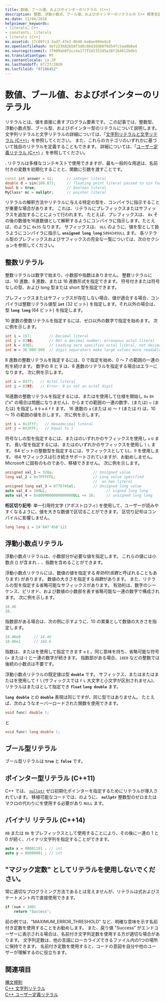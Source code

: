 ```yaml
---
title: 数値、ブール値、およびポインターのリテラル (C++)
description: 整数、浮動小数点、ブール値、およびポインターのリテラルの C++ 標準言語形式。
ms.date: 11/04/2016
helpviewer_keywords:
- literals, C++
- constants, literals
- literals [C++]
ms.assetid: 17c09fc3-3ad7-47e2-8b48-ba8ae994edc8
ms.openlocfilehash: def223682b58f3d0c8bd3dd88f6d54fc5aa8b8a4
ms.sourcegitcommit: 1f009ab0f2cc4a177f2d1353d5a38f164612bdb1
ms.translationtype: MT
ms.contentlocale: ja-JP
ms.lasthandoff: 07/27/2020
ms.locfileid: "87186452"
---
```

# <a name="numeric-boolean-and-pointer-literals"></a>数値、ブール値、およびポインターのリテラル

リテラルとは、値を直接に表すプログラム要素です。 この記事では、整数型、浮動小数点型、ブール型、およびポインター型のリテラルについて説明します。 文字列リテラルと文字リテラルの詳細については、「[文字列リテラルと文字リテラル (C++)](../cpp/string-and-character-literals-cpp.md)」を参照してください。 また、これらのカテゴリのいずれかに基づいて独自のリテラルを定義することもできます。 詳細については、「[ユーザー定義リテラル (C++)](../cpp/user-defined-literals-cpp.md) 」を参照してください。

. リテラルは多様なコンテキストで使用できますが、最も一般的な用途は、名前付きの変数を初期化することと、関数に引数を渡すことです。

```cpp
const int answer = 42;      // integer literal
double d = sin(108.87);     // floating point literal passed to sin function
bool b = true;              // boolean literal
MyClass* mc = nullptr;      // pointer literal
```

リテラルの解釈方法やリテラルに与える特定の型を、コンパイラに指示することが重要な場合があります。 これは、リテラルにプレフィックスまたはサフィックスを追加することによって行われます。 たとえば、プレフィックスは、 `0x` その後の数値を16進数値として解釈するようにコンパイラに指示します。たとえば、のように `0x35` なります。 サフィックスは、 `ULL` のように、値を型として扱うようにコンパイラに指示し **`unsigned long long`** `5894345ULL` ます。 各リテラル型のプレフィックスおよびサフィックスの完全な一覧については、次のセクションを参照してください。

## <a name="integer-literals"></a>整数リテラル

整数リテラルは数字で始まり、小数部や指数はありません。 整数リテラルには、10 進数、8 進数、または 16 進数形式を指定できます。 符号付きまたは符号なしの型、および long 型または short 型を指定できます。

プレフィックスまたはサフィックスが存在しない場合、値が適合する場合、コンパイラは整数リテラル値型 **`int`** (32 ビット) を指定します。それ以外の場合は、型 **`long long`** (64 ビット) を指定します。

10 進数の整数リテラルを指定するには、ゼロ以外の数字で指定を始めます。 次に例を示します。

```cpp
int i = 157;        // Decimal literal
int j = 0198;       // Not a decimal number; erroneous octal literal
int k = 0365;       // Leading zero specifies octal literal, not decimal
int m = 36'000'000  // digit separators make large values more readable
```

8 進数の整数リテラルを指定するには、0 で指定を始め、0 ～ 7 の範囲の一連の桁を続けます。 数字の 8 と 9 は、8 進数のリテラルを指定する場合はエラーになります。 次に例を示します。

```cpp
int i = 0377;   // Octal literal
int j = 0397;   // Error: 9 is not an octal digit
```

16進数の整数リテラルを指定するには、またはを使用して仕様を開始し `0x` `0X` ("x" の場合は問題になりません)、からまでの範囲の一連の数字、(または) ~ (または) を指定し `0` `9` `a` `A` `f` `F` ます。 16 進数の `a` (または `A`) ～ `f` (または `F`) は、10 ～ 15 の範囲の値を示します。 次に例を示します。

```cpp
int i = 0x3fff;   // Hexadecimal literal
int j = 0X3FFF;   // Equal to i
```

符号なしの型を指定するには、またはのいずれかのサフィックスを使用し `u` `U` ます。 長い型を指定するには、またはのいずれかのサフィックスを使用し `l` `L` ます。 64 ビットの整数型を指定するには、サフィックスとして LL、ll を使用します。 I64 サフィックスは引き続きサポートされていますが、お勧めしません。 Microsoft に固有のものであり、移植できません。 次に例を示します。

```cpp
unsigned val_1 = 328u;                  // Unsigned value
long val_2 = 0x7FFFFFL;                 // Long value specified
                                        //  as hex literal
unsigned long val_3 = 0776745ul;        // Unsigned long value
auto val_4 = 108LL;                           // signed long long
auto val_4 = 0x8000000000000000ULL << 16;     // unsigned long long
```

**桁区切り記号**: 単一引用符文字 (アポストロフィ) を使用して、ユーザーが読みやすくなるように、値を大きな数値で区切ることができます。 区切り記号はコンパイルに影響しません。

```cpp
long long i = 24'847'458'121
```

## <a name="floating-point-literals"></a>浮動小数点リテラル

浮動小数点リテラルは、小数部分が必要な値を指定します。 これらの値には小数点 () が含まれ **`.`** 、指数を含めることができます。

浮動小数点リテラルには、数値の値を指定する*有効桁*(*仮数*と呼ばれることもあります) があります。 数値の大きさを指定する*指数*があります。 また、リテラルの型を指定する省略可能なサフィックスがあります。 有効桁は、数字のシーケンス、ピリオド、および数値の小数部を表す省略可能な一連の数字で構成されます。 次に例を示します。

```cpp
18.46
38.
```

指数部がある場合は、次の例に示すように、10 の累乗として数値の大きさを指定します。

```cpp
18.46e0      // 18.46
18.46e1      // 184.6
```

指数は、またはを使用して指定できます `e` `E` 。同じ意味を持ち、省略可能な符号 (+ または-) と一連の数字が続きます。  指数部がある場合、`18E0` などの整数では後続の小数点は不要です。

浮動小数点リテラルの既定値は型 **`double`** です。 サフィックス、またはまたはまたはを使用して `f` `l` (サフィックスでは `F` `L` 大文字と小文字が区別されません)、リテラルはまたはとして指定でき **`float`** **`long double`** ます。

**`long double`** との **`double`** 表現は同じですが、同じ型ではありません。 たとえば、次のようなオーバーロードされた関数を使用できます。

```cpp
void func( double );
```

と

```cpp
void func( long double );
```

## <a name="boolean-literals"></a>ブール型リテラル

ブール型リテラルは **`true`** と **`false`** です。

## <a name="pointer-literal-c11"></a>ポインター型リテラル (C++11)

C++ では、 [`nullptr`](../cpp/nullptr.md) ゼロ初期化ポインターを指定するためにリテラルが導入されています。 移植可能なコードでは、のように、 **`nullptr`** 整数型のゼロまたはマクロの代わりにを使用する必要があり `NULL` ます。

## <a name="binary-literals-c14"></a>バイナリ リテラル (C++14)

`0B` または `0b` をプレフィックスとして使用することにより、その後に一連の 1 と 0 が続く、バイナリ文字列を指定することができます。

```cpp
auto x = 0B001101 ; // int
auto y = 0b000001 ; // int
```

## <a name="avoid-using-literals-as-magic-constants"></a>"マジック定数" としてリテラルを使用しないでください。

常に適切なプログラミング方法であるとは言えませんが、リテラルは式およびステートメント内で直接使用できます。

```cpp
if (num < 100)
    return "Success";
```

前の例では、"MAXIMUM_ERROR_THRESHOLD" など、明確な意味を示す名前付き定数を使用することをお勧めします。 また、戻り値 "Success" がエンドユーザーに表示される場合は、名前付き文字列定数を使用する方が適切な場合があります。 文字列定数は、他の言語にローカライズできるファイル内の1つの場所に保持できます。 名前付き定数を使用すると、コードの意図を自分や他のユーザーが理解するのに役立ちます。

## <a name="see-also"></a>関連項目

[構文規則](../cpp/lexical-conventions.md)<br/>
[C++ 文字列リテラル](../cpp/string-and-character-literals-cpp.md)<br/>
[C++ ユーザー定義リテラル](../cpp/user-defined-literals-cpp.md)
